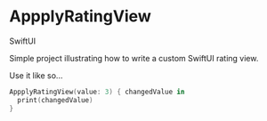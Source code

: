 # AppplyRatingView
SwiftUI

Simple project illustrating how to write a custom SwiftUI rating view.

Use it like so...

```swift
AppplyRatingView(value: 3) { changedValue in
  print(changedValue)
}
```
